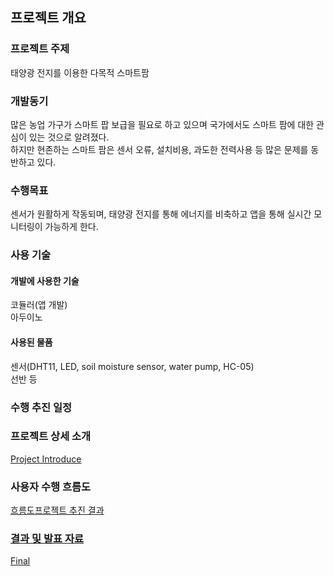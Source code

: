 <h2>프로젝트 개요</h2>
  <h3>프로젝트 주제</h3>
    <a>태양광 전지를 이용한 다목적 스마트팜</a>
  <h3>개발동기</h3>
  <a>많은 농업 가구가 스마트 팝 보급을 필요로 하고 있으며 국가에서도 스마트 팜에 대한 관심이 있는 것으로 알려졌다.<br>
하지만 현존하는 스마트 팜은 센서 오류, 설치비용, 과도한 전력사용 등 많은 문제를 동반하고 있다.
  </a>
  <h3>수행목표</h3>
  <a>센서가 원활하게 작동되며, 태양광 전지를 통해 에너지를 비축하고 앱을 통해 실시간 모니터링이 가능하게 한다.</a>
  
  <h3>사용 기술</h3>
  <h4>개발에 사용한 기술</h4>
  <a>코듈러(앱 개발)</a><br>
  <a>아두이노</a>
  <a></a>
  <h4>사용된 물품</h4>
  <a>센서(DHT11, LED, soil moisture sensor, water pump, HC-05)</a> <br>
  <a>선반 등</a>
  
  <h3>수행 추진 일정</h3>
  <a></a>
  
  <h3>프로젝트 상세 소개</h3>
  <a href="https://github.com/imgenuis/Capstone/blob/831b0b3ee512a012aa2dc91abcc8171879e2addb/Project_Introduce">Project Introduce</a>
  
  <h3>사용자 수행 흐름도</h3>
  <a href="">흐름도</
  <h3>프로젝트 추진 결과</h3>
  
  <h3>결과 및 발표 자료</h3>
   <a href="https://github.com/imgenuis/Capstone/tree/main/%EC%B5%9C%EC%A2%85%20%EA%B2%B0%EA%B3%BC%20%EB%B0%8F%20%EB%B0%9C%ED%91%9C%EC%9E%90%EB%A3%8C">Final </a>
